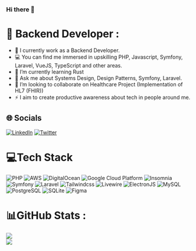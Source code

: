 
### Hi there 👋

<!--
**samaasi/samaasi** is a ✨ _special_ ✨ repository because its `README.md` (this file) appears on your GitHub profile.

Here are some ideas to get you started:

- 🔭 I’m currently working on ...
- 🌱 I’m currently learning ...
- 👯 I’m looking to collaborate on ...
- 🤔 I’m looking for help with ...
- 🚀 Blockchain Enthusiast. (Definitely love an insightful discussion regarding the topics!)
- 🤔 I’m looking for help with
- 📫 How to reach me: ...
- 😄 Pronouns: ...
- ⚡ Fun fact: ...
-->
# 💫 Backend Developer :

- 📱 I currently work as a Backend Developer.
- 💻 You can find me immersed in upskilling PHP, Javascript, Symfony, Laravel, VueJS, TypeScript and other areas.
- 🌱 I’m currently learning Rust
- 💬 Ask me about Systems Design, Design Patterns, Symfony, Laravel.
- 👯 I’m looking to collaborate on Healthcare Project (Implementation of HL7 (FHIR))
- ⚡  I aim to create productive awareness about tech in people around me.


## 🌐 Socials

[![LinkedIn](https://img.shields.io/badge/LinkedIn-0077B5?style=for-the-badge&logo=linkedin&logoColor=white)](https://linkedin.com/in/benson-samasi)
[![Twitter](https://img.shields.io/badge/Twitter-1DA1F2?style=for-the-badge&logo=twitter&logoColor=white)](https://twitter.com/bsamaasi)


# 💻Tech Stack

![PHP](https://img.shields.io/badge/php-%23777BB4.svg?style=for-the-badge&logo=php&logoColor=white) 
![AWS](https://img.shields.io/badge/aws-%23777BB4.svg?style=for-the-badge&logo=aws&logoColor=white) 
![DigitalOcean](https://img.shields.io/badge/DigitalOcean-%230167ff.svg?style=for-the-badge&logo=digitalOcean&logoColor=white) 
![Google Cloud Platform](https://img.shields.io/badge/gcp-white?style=for-the-badge&logo=googlecloud&logoColor=4285F4)
![Insomnia](https://img.shields.io/badge/Insomnia-black?style=for-the-badge&logo=insomnia&logoColor=5849BE)
![Symfony](https://img.shields.io/badge/symfony-grey.svg?style=for-the-badge&logo=symfony&logoColor=000000)
![Laravel](https://img.shields.io/badge/laravel-%23FF2D20.svg?style=for-the-badge&logo=laravel&logoColor=white)
![Tailwindcss](https://img.shields.io/badge/tailwindcss-%23FF2D20.svg?style=for-the-badge&logo=tailwindcss&logoColor=white)
![Livewire](https://img.shields.io/badge/livewire-%23FF2D20.svg?style=for-the-badge&logo=livewire&logoColor=white)
![ElectronJS](https://img.shields.io/badge/electronjs-black.svg?style=for-the-badge&logo=electron&logoColor=47848F)
![MySQL](https://img.shields.io/badge/mysql-%2300f.svg?style=for-the-badge&logo=mysql&logoColor=white) 
![PostgreSQL](https://img.shields.io/badge/postgresql-white.svg?style=for-the-badge&logo=postgresql&logoColor=4169E1) 
![SQLite](https://img.shields.io/badge/sqlite-%2307405e.svg?style=for-the-badge&logo=sqlite&logoColor=white)
![Figma](https://img.shields.io/badge/figma-%23F24E1E.svg?style=for-the-badge&logo=figma&logoColor=white)

# 📊GitHub Stats :

![](https://github-readme-stats.vercel.app/api?username=samaasi&hide=contribs&theme=radical&hide_border=true&include_all_commits=true&count_private=true)<br/>
![](https://github-readme-streak-stats.herokuapp.com/?user=samaasi&theme=highcontrast&hide_border=true)<br/>
<!--
![](https://github-readme-stats.vercel.app/api/top-langs/?username=samaasi&theme=dark&hide_border=true&include_all_commits=true&count_private=true&layout=compact)
-->

